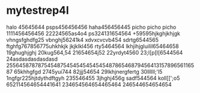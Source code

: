 # mytestrep4l
halo 45645644
psps456456456
haha456456445
picho picho picho
1111456456456
22224565as4o4
ps324131654564
+59595hjkghjkhjgk
vhngsfghdfg25
vbnghj56241k4
xdvxcvcvb454
sdrtg6544565
ftghfg767856775uhkhkjk
jkjklkl456
rty5464564
lkhjihjgluilil65464658
19ghughjghj
20kug564,54
21654654j52
22yrdyt4560
23;l[p[l[6544564
24asdasdasdasdasd
25564587878754548754545454545454878654687945641315789656116587
65khhgfgd
2745yui744
82jjj54654
29lkhjnergfertg
30llllll;'l5
1ngfgr225hjtdythdftgyh
235546455
3jhghj456g
sadf544564
koll[[';o5
652114564654441641
234654564654465464
246544654654654
